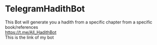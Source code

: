 # TelegramHadithBot<br />
This Bot will generate you a  hadith from a specific chapter from a specific book/references <br />
https://t.me/All_HadithBot <br />
This is the link of my bot 
